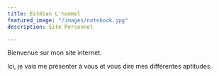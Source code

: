 ```yaml
---
title: Estéban L'hommel
featured_image: "/images/notebook.jpg"
description: Site Personnel

---
```

Bienvenue sur mon site internet.

Ici, je vais me présenter à vous et vous dire mes différentes aptitudes.